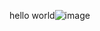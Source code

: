 
hello world![image](https://user-images.githubusercontent.com/73807192/117286219-7c175580-ae9b-11eb-9578-8b1d0d467533.png)
